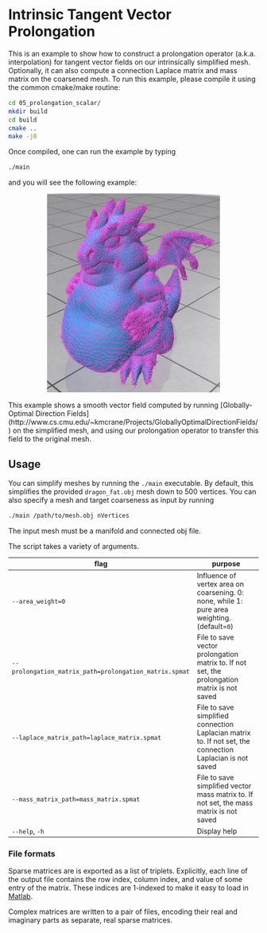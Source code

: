 # Intrinsic Tangent Vector Prolongation
This is an example to show how to construct a prolongation operator (a.k.a. interpolation) for tangent vector fields on our intrinsically simplified mesh. Optionally, it can also compute a connection Laplace matrix and mass matrix on the coarsened mesh. To run this example, please compile it using the common cmake/make routine:
``` bash
cd 05_prolongation_scalar/
mkdir build
cd build
cmake ..
make -j8
```
Once compiled, one can run the example by typing
``` bash
./main
```
and you will see the following example:
<p align="center"><img src="../assets/05.jpg" height="400pt;"></p>
This example shows a smooth vector field computed by running [Globally-Optimal Direction Fields](http://www.cs.cmu.edu/~kmcrane/Projects/GloballyOptimalDirectionFields/) on the simplified mesh, and using our prolongation operator to transfer this field to the original mesh.

## Usage

You can simplify meshes by running the `./main` executable. By default, this simplifies the provided `dragon_fat.obj` mesh down to 500 vertices. You can also specify a mesh and target coarseness as input by running
``` bash
./main /path/to/mesh.obj nVertices
```
The input mesh must be a manifold and connected obj file.

The script takes a variety of arguments.

|flag | purpose|
| ------------- |-------------|
|`--area_weight=0`| Influence of vertex area on coarsening. 0: none, while 1: pure area weighting. (default=`0`) |
|`--prolongation_matrix_path=prolongation_matrix.spmat`| File to save vector prolongation matrix to. If not set, the prolongation matrix is not saved |
|`--laplace_matrix_path=laplace_matrix.spmat`| File to save simplified connection Laplacian matrix to. If not set, the connection Laplacian is not saved |
|`--mass_matrix_path=mass_matrix.spmat`| File to save simplified vector mass matrix to. If not set, the mass matrix is not saved |
|`--help`, `-h`| Display help |

### File formats
Sparse matrices are is exported as a list of triplets. Explicitly, each line of the output file contains the row index, column index, and value of some entry of the matrix. These indices are 1-indexed to make it easy to load in [Matlab](https://www.mathworks.com/help/matlab/ref/spconvert.html).

Complex matrices are written to a pair of files, encoding their real and imaginary parts as separate, real sparse matrices.
